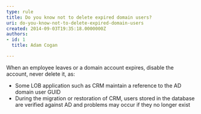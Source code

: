```yaml
---
type: rule
title: Do you know not to delete expired domain users?
uri: do-you-know-not-to-delete-expired-domain-users
created: 2014-09-03T19:35:18.0000000Z
authors:
- id: 1
  title: Adam Cogan

---
```


When an employee leaves or a domain account expires, disable the account, never delete it, as:

- Some LOB application such as CRM maintain a reference to the AD domain user GUID
- During the migration or restoration of CRM, users stored in the database are verified against AD and problems may occur if they no longer exist
